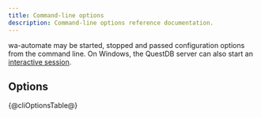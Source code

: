 ```yaml
---
title: Command-line options
description: Command-line options reference documentation.
---
```


wa-automate may be started, stopped and passed configuration options from the
command line. On Windows, the QuestDB server can also start an
[interactive session](#interactive-session-windows).

## Options

{@cliOptionsTable@}
